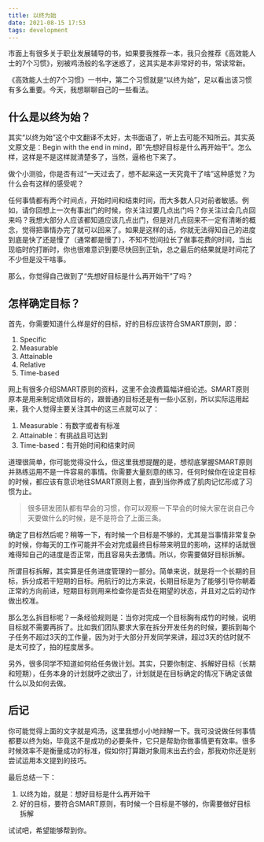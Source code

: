 ```yaml
---
title: 以终为始
date: 2021-08-15 17:53
tags: development
---
```


市面上有很多关于职业发展辅导的书，如果要我推荐一本，我只会推荐《高效能人士的7个习惯》，别被鸡汤般的名字迷惑了，这其实是本非常好的书，常读常新。

《高效能人士的7个习惯》一书中，第二个习惯就是“以终为始”，足以看出该习惯有多么重要。今天，我想聊聊自己的一些看法。

## 什么是以终为始？

其实“以终为始”这个中文翻译不太好，太书面语了，听上去可能不知所云。其实英文原文是：Begin with the end in mind，即“先想好目标是什么再开始干”。怎么样，这样是不是这样就清楚多了，当然，逼格也下来了。

做个小测验，你是否有过“一天过去了，想不起来这一天究竟干了啥”这种感觉？为什么会有这样的感受呢？

任何事情都有两个时间点，开始时间和结束时间，而大多数人只对前者敏感。例如，请你回想上一次有事出门的时候，你关注过要几点出门吗？你关注过会几点回来吗？我想大部分人应该都知道应该几点出门，但是对几点回来不一定有清晰的概念，觉得把事情办完了就可以回来了。如果是这样的话，你就无法得知自己的进度到底是快了还是慢了（通常都是慢了），不知不觉间拉长了做事花费的时间，当出现临时的打断时，你也很难意识到要尽快回到正轨，总之最后的结果就是时间花了不少但是没干啥事。

那么，你觉得自己做到了“先想好目标是什么再开始干”了吗？

## 怎样确定目标？

首先，你需要知道什么样是好的目标，好的目标应该符合SMART原则，即：

1. Specific
2. Measurable
3. Attainable
4. Relative
5. Time-based

网上有很多介绍SMART原则的资料，这里不会浪费篇幅详细论述。SMART原则原本是用来制定绩效目标的，跟普通的目标还是有一些小区别，所以实际运用起来，我个人觉得主要关注其中的这三点就可以了：

1. Measurable：有数字或者有标准
2. Attainable：有挑战且可达到
3. Time-based：有开始时间和结束时间

道理很简单，你可能觉得没什么，但这里我想提醒的是，想彻底掌握SMART原则并熟练运用不是一件容易的事情。你需要大量刻意的练习，任何时候你在设定目标的时候，都应该有意识地往SMART原则上套，直到当你养成了肌肉记忆形成了习惯为止。

> 很多研发团队都有早会的习惯，你可以观察一下早会的时候大家在说自己今天要做什么的时候，是不是符合了上面三条。

确定了目标然后呢？稍等一下，有时候一个目标是不够的，尤其是当事情非常复杂的时候，你每天的工作可能并不会对完成最终目标带来明显的影响，这样的话就很难得知自己的进度是否正常，而且容易失去激情。所以，你需要做好目标拆解。

所谓目标拆解，其实算是任务进度管理的一部分。简单来说，就是将一个长期的目标，拆分成若干短期的目标。用航行的比方来说，长期目标是为了能够引导你朝着正常的方向前进，短期目标则用来检查你是否处在期望的状态，并且对之后的动作做出校准。

那么怎么拆目标呢？一条经验规则是：当你对完成一个目标胸有成竹的时候，说明目标就不需要再拆了。比如我们团队要求大家在拆分开发任务的时候，要拆到每个子任务不超过3天的工作量，因为对于大部分开发同学来讲，超过3天的估时就不是太可控了，拍的程度居多。

另外，很多同学不知道如何给任务做计划。其实，只要你制定、拆解好目标（长期和短期），任务本身的计划就呼之欲出了，计划就是在目标确定的情况下确定该做什么以及如何去做。

## 后记

你可能觉得上面的文字就是鸡汤，这里我想小小地辩解一下。我可没说做任何事情都要以终为始，毕竟这不是成功的必要条件，它只是帮助你做事情更有效率。很多时候效率不是衡量成功的标准，假如你打算跟对象周末出去约会，那我劝你还是别尝试运用本文提到的技巧。

最后总结一下：

1. 以终为始，就是：想好目标是什么再开始干
2. 好的目标，要符合SMART原则，有时候一个目标是不够的，你需要做好目标拆解

试试吧，希望能够帮到你。
